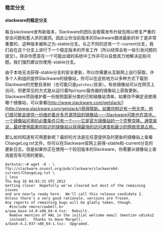 ### 稳定分支

#### slackware的稳定分支

每当slackware发布新版本，Slackware的团队会按需发布升级包用以修复严重的安全问题和惹人厌的漏洞。因此让你当前版本的Slackware跟进最新的补丁是非常重要的，这种版本被称之为-stable分支。与之不同的还有一个-current分支，我们会在这个分支上进行下一个稳定版本的开发工作（所以经常会有一些引发问题的提交）。除非你愿意在一个可能出错的系统中工作并可以自食其力地解决这些问题。我们强烈建议你使用-stable分支。

由于本地无法获得-stable分支的安全更新，所以你需要从互联网上自行获取。许多个人和组织提供Slackware的镜像站，你可以在这些地方以多种方式下载到Slackware的完整目录树（也可能只是`patches/`目录）。有些镜像站可以在网页上访问，但更常见的方式是从运行着ftp/rsync服务器的镜像站上获取更新。Slackware项目维护着一份按照国家分类的已知镜像站清单。如果你不确定该使用哪个镜像站，可以查看[http://www.slackware.com/getslack/](http://www.slackware.com/getslack/)获得帮助。如果你附近有一所大学，他们很可能会提供一份维护着许多开源项目的镜像站——Slackware可能也在其中。一个镜像站可用的必要条件只有一个——它是官方镜像站的一个完整克隆。通常来说，最好使用距离你较近的镜像站以获得最快的访问速度和最少的网络资源占用。

那么如何知道有可用更新呢？最好的方法是在任意提供及时更新的镜像站上查看ChangeLog.txt文件。你可以在Slackware官网上获得-stable和-current分支的更新日志。但是如果你正在使用一个较旧版本的Slackware，你需要从镜像站上查询是否有可用的更新。

```
darkstar:~# wget -O - \
ftp://slackware.osuosl.org/pub/slackware/slackware64-current/ChangeLog.txt \
| less
Thu Aug 16 04:01:31 UTC 2012
Getting close!  Hopefully we've cleared out most of the remaining issues
and are nearly ready here.  We'll call this release candidate 2.
Unless there's a very good rationale, versions are frozen.
Any reports of remaining bugs will be gladly taken, though.
  #include <more/cowbell.h>
a/aaa_base-14.0-x86_64-4.txz:  Rebuilt.
  Remove mention of HAL in the initial welcome email (mention udisks2
  instead).  Thanks to Dave Margell.
a/bash-4.2.037-x86_64-1.txz:  Upgraded.
```

